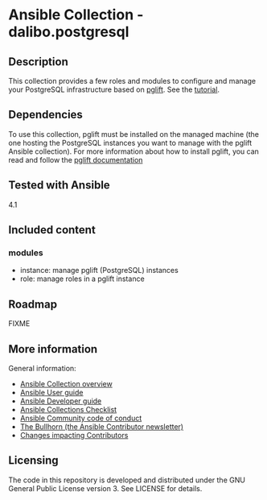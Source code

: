 # Ansible Collection - dalibo.postgresql

## Description
This collection provides a few roles and modules to configure and manage your
PostgreSQL infrastructure based on [pglift](../../../../docs/index.rst).
See the [tutorial](../../../../docs/ansible).

## Dependencies

To use this collection, pglift must be installed on the managed machine (the
one hosting the PostgreSQL instances you want to manage with the pglift
Ansible collection). For more information about how to install pglift, you can
read and follow the [pglift documentation](../../../../docs/tutorials/install.rst)

## Tested with Ansible

4.1

## Included content
### modules
- instance: manage pglift (PostgreSQL) instances
- role: manage roles in a pglift instance

## Roadmap
FIXME

## More information

General information:

- [Ansible Collection overview](https://github.com/ansible-collections/overview)
- [Ansible User guide](https://docs.ansible.com/ansible/latest/user_guide/index.html)
- [Ansible Developer guide](https://docs.ansible.com/ansible/latest/dev_guide/index.html)
- [Ansible Collections Checklist](https://github.com/ansible-collections/overview/blob/master/collection_requirements.rst)
- [Ansible Community code of conduct](https://docs.ansible.com/ansible/latest/community/code_of_conduct.html)
- [The Bullhorn (the Ansible Contributor newsletter)](https://us19.campaign-archive.com/home/?u=56d874e027110e35dea0e03c1&id=d6635f5420)
- [Changes impacting Contributors](https://github.com/ansible-collections/overview/issues/45)

## Licensing
The code in this repository is developed and distributed under the GNU General
Public License version 3. See LICENSE for details.
